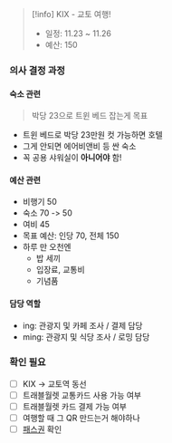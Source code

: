 > [!info] KIX - 교토 여행!
> - 일정: 11.23 ~ 11.26
> - 예산: 150
### 의사 결정 과정
#### 숙소 관련
> 박당 23으로 트윈 베드 잡는게 목표
- 트윈 베드로 박당 23만원 컷 가능하면 호텔
- 그게 안되면 에어비앤비 등 싼 숙소
- 꼭 공용 샤워실이 **아니어야** 함!
#### 예산 관련
- 비행기 50
- 숙소 70 -> 50
- 여비 45
- 목표 예산: 인당 70, 전체 150
- 하루 만 오천엔
	- 밥 세끼
	- 입장료, 교통비
	- 기념품
#### 담당 역할
- ing: 관광지 및 카페 조사 / 결제 담당
- ming: 관광지 및 식당 조사 / 로밍 담당
### 확인 필요
- [ ] KIX -> 교토역 동선
- [ ] 트래블월렛 교통카드 사용 가능 여부
- [ ] 트래블월렛 카드 결제 가능 여부
- [ ] 여행할 때 그 QR 만드는거 해야하나
- [ ] [패스권](https://blog.naver.com/y_daengg/223506732268) 확인